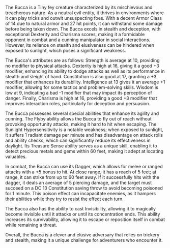 The Bucca is a Tiny fey creature characterized by its mischievous and treacherous nature. As a neutral evil entity, it thrives in environments where it can play tricks and outwit unsuspecting foes. With a decent Armor Class of 14 due to natural armor and 27 hit points, it can withstand some damage before being taken down. The Bucca excels in stealth and deception, with exceptional Dexterity and Charisma scores, making it a formidable opponent in combat and a cunning manipulator in social interactions. However, its reliance on stealth and elusiveness can be hindered when exposed to sunlight, which poses a significant weakness.

The Bucca's attributes are as follows: Strength is average at 10, providing no modifier to physical attacks. Dexterity is high at 16, giving it a good +3 modifier, enhancing its ability to dodge attacks as well as its performance in stealth and sleight of hand. Constitution is also good at 17, granting a +3 modifier that enhances its durability. Intelligence at 13 gives it an average +1 modifier, allowing for some tactics and problem-solving skills. Wisdom is low at 9, indicating a bad -1 modifier that may impact its perception of danger. Finally, Charisma is high at 16, providing a good +3 modifier that improves interaction roles, particularly for deception and persuasion.

The Bucca possesses several special abilities that enhance its agility and cunning. The Flyby ability allows the Bucca to fly out of reach without provoking opportunity attacks, making it hard to hit when escaping. The Sunlight Hypersensitivity is a notable weakness; when exposed to sunlight, it suffers 1 radiant damage per minute and has disadvantage on attack rolls and ability checks, which can significantly reduce its effectiveness in daylight. Its Treasure Sense ability serves as a unique skill, enabling it to detect precious metals and gems within 60 feet, making it adept at locating valuables.

In combat, the Bucca can use its Dagger, which allows for melee or ranged attacks with a +5 bonus to hit. At close range, it has a reach of 5 feet; at range, it can strike from up to 60 feet away. If it successfully hits with the dagger, it deals an average of 5 piercing damage, and the target must succeed on a DC 13 Constitution saving throw to avoid becoming poisoned for 1 minute. This poison effect can incapacitate enemies, as it hampers their abilities while they try to resist the effect each turn.

The Bucca also has the ability to cast Invisibility, allowing it to magically become invisible until it attacks or until its concentration ends. This ability increases its survivability, allowing it to escape or reposition itself in combat while remaining a threat.

Overall, the Bucca is a clever and elusive adversary that relies on trickery and stealth, making it a unique challenge for adventurers who encounter it.